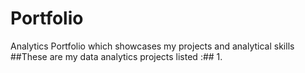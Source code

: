 # Portfolio
Analytics Portfolio which showcases my projects and analytical skills
##These are my data analytics projects listed :##
1. 
